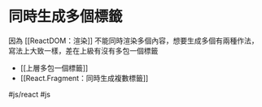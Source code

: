 # 同時生成多個標籤
因為 [[ReactDOM：渲染]] 不能同時渲染多個內容，想要生成多個有兩種作法，寫法上大致一樣，差在上級有沒有多包一個標籤
- [[上層多包一個標籤]]
- [[React.Fragment：同時生成複數標籤]]


#js/react #js 